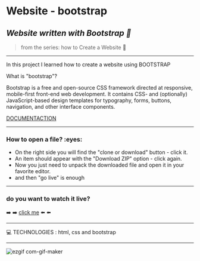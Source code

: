 

<h1> Website - bootstrap </h1>

*<h2>Website written with Bootstrap :blue_book:</h2>*
>from the series: how to Create a Website  :muscle:

----

In this project I learned how to create a website using BOOTSTRAP


What is "bootstrap"?

Bootstrap is a free and open-source CSS framework directed at responsive, mobile-first front-end web development. It contains CSS- and (optionally) JavaScript-based design templates for typography, forms, buttons, navigation, and other interface components.

[DOCUMENTACTION](https://getbootstrap.com/docs/4.5/getting-started/introduction/)

-----
<h3>How to open a file? :eyes: </h3>

* On the right side you will find the "clone or download" button - click it.
* An item should appear with the "Download ZIP" option - click again.
* Now you just need to unpack the downloaded file and open it in your favorite editor.
* and then "go live" is enough

----

<h3>do you want to watch it live? </h3>


:arrow_right: :arrow_right:   [click me](https://martynakil.github.io/-simple-website-BOOTSTRAP/bootstrap_website/index.html#team ) :arrow_left: :arrow_left:

----

:computer: TECHNOLOGIES : html, css and bootstrap


----




![ezgif com-gif-maker](https://user-images.githubusercontent.com/59742201/105099845-9d029900-5aac-11eb-8f3c-fa8a100b9198.gif)
